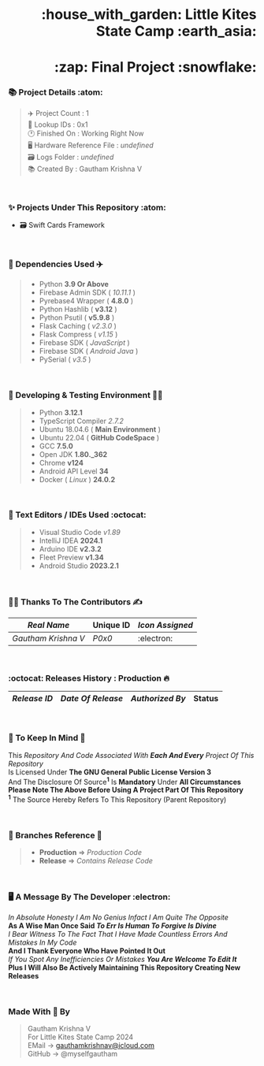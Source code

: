 <h1 align="right">:house_with_garden: Little Kites State Camp :earth_asia:
<h1 align="right">:zap: Final Project :snowflake:

### :books: Project Details :atom:
> :airplane: Project Count : 1<br>
> :bookmark_tabs: Lookup IDs : 0x1<br>
> :clock1: Finished On : Working Right Now<br>
> :desktop_computer: Hardware Reference File : _undefined_<br>
> :card_file_box: Logs Folder : _undefined_ <br>
> :books: Created By : Gautham Krishna V

<br>

### :sparkles: Projects Under This Repository :atom:
* :card_file_box: Swift Cards Framework

<br>

### :bridge_at_night: Dependencies Used :airplane:

> * Python **3.9 Or Above** <br>
> * Firebase Admin SDK ( *10.11.1* ) <br>
> * Pyrebase4 Wrapper ( **4.8.0** ) <br>
> * Python Hashlib ( **v3.12** ) <br>
> * Python Psutil ( **v5.9.8** ) <br>
> * Flask Caching ( _v2.3.0_ ) <br>
> * Flask Compress ( _v1.15_ ) <br>
> * Firebase SDK ( _JavaScript_ ) <br>
> * Firebase SDK ( _Android Java_ ) <br>
> * PySerial ( _v3.5_ )

<br>

### :deciduous_tree: Developing & Testing Environment :man_technologist:

> * Python **3.12.1**
> * TypeScript Compiler _2.7.2_
> * Ubuntu 18.04.6 ( **Main Environment** )
> * Ubuntu 22.04 ( **GitHub CodeSpace** )
> * GCC **7.5.0**
> * Open JDK **1.80._362**
> * Chrome **v124**
> * Android API Level **34**
> * Docker ( _Linux_ ) **24.0.2**

<br>

### :scroll: Text Editors / IDEs Used :octocat:

> * Visual Studio Code _v1.89_
> * IntelliJ IDEA **2024.1**
> * Arduino IDE **v2.3.2**
> * Fleet Preview **v1.34**
> * Android Studio **2023.2.1**

<br>

### :man_technologist: Thanks To The Contributors :writing_hand:

| *Real Name* | **Unique ID**  | *Icon Assigned* |
| ----------- | -------------- | --------------- |
| *Gautham Krishna V* | *P0x0* | :electron: |

<br>

### :octocat: Releases History : Production :fire:
| *Release ID* | *Date Of Release* | *Authorized By* | **Status** |
| ----------- | --------------- | --------------- | ---------- |

<br>

### :scroll: To Keep In Mind :art:

This *Repository And Code Associated With **Each And Every** Project Of This Repository* <br>
Is Licensed Under **The GNU General Public License Version 3** <br>
And The Disclosure Of Source<sup>**1**</sup> Is **Mandatory** Under **All Circumstances** <br>
**Please Note The Above Before Using A Project Part Of This Repository** <br>
<sup>**1**</sup> The Source Hereby Refers To This Repository (Parent Repository)

<br>

### :deciduous_tree: Branches Reference :scroll:

> * **Production** => _Production Code_
> * **Release** => _Contains Release Code_

<br>

### :desktop_computer: A Message By The Developer :electron:

*In Absolute Honesty I Am No Genius Infact I Am Quite The Opposite* <br>
**As A Wise Man Once Said *To Err Is Human To Forgive Is Divine*** <br>
*I Bear Witness To The Fact That I Have Made Countless Errors And Mistakes In My Code* <br>
**And I Thank Everyone Who Have Pointed It Out** <br>
*If You Spot Any Inefficiencies Or Mistakes **You Are Welcome To Edit It*** <br>
**Plus I Will Also Be Actively Maintaining This Repository Creating New Releases**

<br>

### Made With :gift_heart: By

> Gautham Krishna V <br>
> For Little Kites State Camp 2024 <br>
> EMail -> gauthamkrishnav@icloud.com <br>
> GitHub -> @myselfgautham <br>

